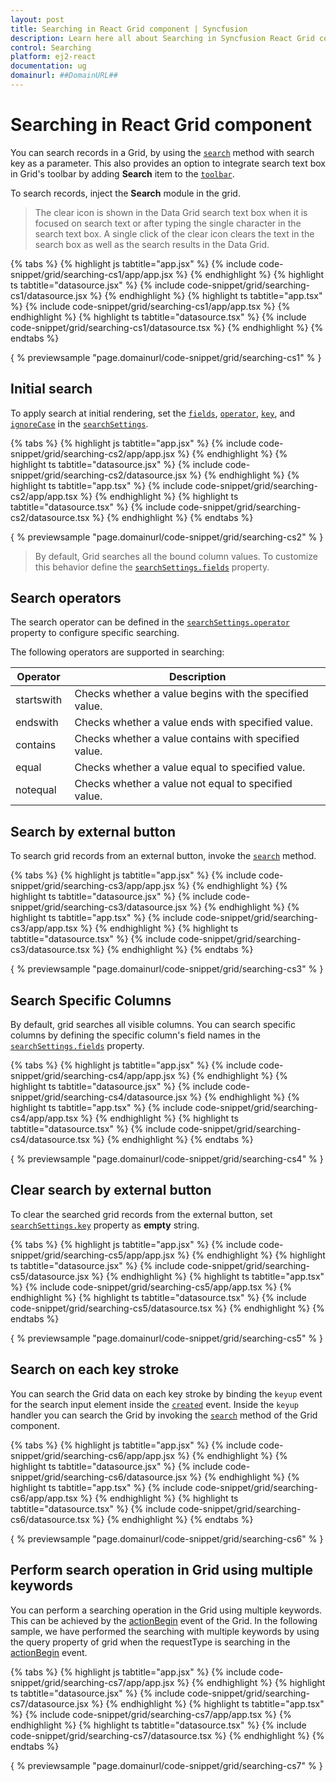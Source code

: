 ```yaml
---
layout: post
title: Searching in React Grid component | Syncfusion
description: Learn here all about Searching in Syncfusion React Grid component of Syncfusion Essential JS 2 and more.
control: Searching 
platform: ej2-react
documentation: ug
domainurl: ##DomainURL##
---
```


# Searching in React Grid component

You can search records in a Grid, by using the [`search`](https://ej2.syncfusion.com/angular/documentation/api/grid/#search) method with search key as a parameter.
This also provides an option to integrate search text box in Grid's toolbar by adding **Search** item to the [`toolbar`](https://ej2.syncfusion.com/angular/documentation/api/grid/#toolbar).

To search records, inject the **Search** module in the grid.

> The clear icon is shown in the Data Grid search text box when it is focused on search text or after typing the single character in the search text box. A single click of the clear icon clears the text in the search box as well as the search results in the Data Grid.

{% tabs %}
{% highlight js tabtitle="app.jsx" %}
{% include code-snippet/grid/searching-cs1/app/app.jsx %}
{% endhighlight %}
{% highlight ts tabtitle="datasource.jsx" %}
{% include code-snippet/grid/searching-cs1/datasource.jsx %}
{% endhighlight %}
{% highlight ts tabtitle="app.tsx" %}
{% include code-snippet/grid/searching-cs1/app/app.tsx %}
{% endhighlight %}
{% highlight ts tabtitle="datasource.tsx" %}
{% include code-snippet/grid/searching-cs1/datasource.tsx %}
{% endhighlight %}
{% endtabs %}

{ % previewsample "page.domainurl/code-snippet/grid/searching-cs1" % }

## Initial search

To apply search at initial rendering, set the [`fields`](https://ej2.syncfusion.com/angular/documentation/api/grid/searchSettings/#fields), [`operator`](https://ej2.syncfusion.com/angular/documentation/api/grid/searchSettings/#operator), [`key`](https://ej2.syncfusion.com/angular/documentation/api/grid/searchSettings/#key), and [`ignoreCase`](https://ej2.syncfusion.com/angular/documentation/api/grid/searchSettings/#ignorecase) in the [`searchSettings`](https://ej2.syncfusion.com/angular/documentation/api/grid/#searchsettings).

{% tabs %}
{% highlight js tabtitle="app.jsx" %}
{% include code-snippet/grid/searching-cs2/app/app.jsx %}
{% endhighlight %}
{% highlight ts tabtitle="datasource.jsx" %}
{% include code-snippet/grid/searching-cs2/datasource.jsx %}
{% endhighlight %}
{% highlight ts tabtitle="app.tsx" %}
{% include code-snippet/grid/searching-cs2/app/app.tsx %}
{% endhighlight %}
{% highlight ts tabtitle="datasource.tsx" %}
{% include code-snippet/grid/searching-cs2/datasource.tsx %}
{% endhighlight %}
{% endtabs %}

{ % previewsample "page.domainurl/code-snippet/grid/searching-cs2" % }

> By default, Grid searches all the bound column values. To customize this behavior define the
[`searchSettings.fields`](https://ej2.syncfusion.com/angular/documentation/api/grid/searchSettings/#fields) property.

## Search operators

The search operator can be defined in the [`searchSettings.operator`](https://ej2.syncfusion.com/angular/documentation/api/grid/searchSettings/#operator) property to configure specific searching.

The following operators are supported in searching:

Operator |Description
-----|-----
startswith |Checks whether a value begins with the specified value.
endswith |Checks whether a value ends with specified value.
contains |Checks whether a value contains with specified value.
equal |Checks whether a value equal to specified value.
notequal |Checks whether a value not equal to specified value.

## Search by external button

To search grid records from an external button, invoke the [`search`](https://ej2.syncfusion.com/angular/documentation/api/grid/#search) method.

{% tabs %}
{% highlight js tabtitle="app.jsx" %}
{% include code-snippet/grid/searching-cs3/app/app.jsx %}
{% endhighlight %}
{% highlight ts tabtitle="datasource.jsx" %}
{% include code-snippet/grid/searching-cs3/datasource.jsx %}
{% endhighlight %}
{% highlight ts tabtitle="app.tsx" %}
{% include code-snippet/grid/searching-cs3/app/app.tsx %}
{% endhighlight %}
{% highlight ts tabtitle="datasource.tsx" %}
{% include code-snippet/grid/searching-cs3/datasource.tsx %}
{% endhighlight %}
{% endtabs %}

{ % previewsample "page.domainurl/code-snippet/grid/searching-cs3" % }

## Search Specific Columns

By default, grid searches all visible columns. You can search specific columns by defining the specific column's field names in the [`searchSettings.fields`](https://ej2.syncfusion.com/angular/documentation/api/grid/searchSettings/#fields) property.

{% tabs %}
{% highlight js tabtitle="app.jsx" %}
{% include code-snippet/grid/searching-cs4/app/app.jsx %}
{% endhighlight %}
{% highlight ts tabtitle="datasource.jsx" %}
{% include code-snippet/grid/searching-cs4/datasource.jsx %}
{% endhighlight %}
{% highlight ts tabtitle="app.tsx" %}
{% include code-snippet/grid/searching-cs4/app/app.tsx %}
{% endhighlight %}
{% highlight ts tabtitle="datasource.tsx" %}
{% include code-snippet/grid/searching-cs4/datasource.tsx %}
{% endhighlight %}
{% endtabs %}

{ % previewsample "page.domainurl/code-snippet/grid/searching-cs4" % }

## Clear search by external button

To clear the searched grid records from the external button, set [`searchSettings.key`](https://ej2.syncfusion.com/angular/documentation/api/grid/searchSettings/#key) property as **empty** string.

{% tabs %}
{% highlight js tabtitle="app.jsx" %}
{% include code-snippet/grid/searching-cs5/app/app.jsx %}
{% endhighlight %}
{% highlight ts tabtitle="datasource.jsx" %}
{% include code-snippet/grid/searching-cs5/datasource.jsx %}
{% endhighlight %}
{% highlight ts tabtitle="app.tsx" %}
{% include code-snippet/grid/searching-cs5/app/app.tsx %}
{% endhighlight %}
{% highlight ts tabtitle="datasource.tsx" %}
{% include code-snippet/grid/searching-cs5/datasource.tsx %}
{% endhighlight %}
{% endtabs %}

{ % previewsample "page.domainurl/code-snippet/grid/searching-cs5" % }

## Search on each key stroke

You can search the Grid data on each key stroke by binding the `keyup` event for the search input element inside the [`created`](https://ej2.syncfusion.com/angular/documentation/api/grid/#created) event. Inside the `keyup` handler you can search the Grid by invoking the [`search`](https://ej2.syncfusion.com/angular/documentation/api/grid/#search) method of the Grid component.

{% tabs %}
{% highlight js tabtitle="app.jsx" %}
{% include code-snippet/grid/searching-cs6/app/app.jsx %}
{% endhighlight %}
{% highlight ts tabtitle="datasource.jsx" %}
{% include code-snippet/grid/searching-cs6/datasource.jsx %}
{% endhighlight %}
{% highlight ts tabtitle="app.tsx" %}
{% include code-snippet/grid/searching-cs6/app/app.tsx %}
{% endhighlight %}
{% highlight ts tabtitle="datasource.tsx" %}
{% include code-snippet/grid/searching-cs6/datasource.tsx %}
{% endhighlight %}
{% endtabs %}

{ % previewsample "page.domainurl/code-snippet/grid/searching-cs6" % }

## Perform search operation in Grid using multiple keywords

You can perform a searching operation in the Grid using multiple keywords. This can be achieved by the [actionBegin](https://ej2.syncfusion.com/angular/documentation/api/grid/#actionbegin) event of the Grid.
In the following sample, we have performed the searching with multiple keywords by using the query property of grid when the requestType is searching in the [actionBegin](https://ej2.syncfusion.com/angular/documentation/api/grid/#actionbegin) event.

{% tabs %}
{% highlight js tabtitle="app.jsx" %}
{% include code-snippet/grid/searching-cs7/app/app.jsx %}
{% endhighlight %}
{% highlight ts tabtitle="datasource.jsx" %}
{% include code-snippet/grid/searching-cs7/datasource.jsx %}
{% endhighlight %}
{% highlight ts tabtitle="app.tsx" %}
{% include code-snippet/grid/searching-cs7/app/app.tsx %}
{% endhighlight %}
{% highlight ts tabtitle="datasource.tsx" %}
{% include code-snippet/grid/searching-cs7/datasource.tsx %}
{% endhighlight %}
{% endtabs %}

{ % previewsample "page.domainurl/code-snippet/grid/searching-cs7" % }